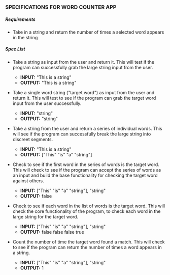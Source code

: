 ### SPECIFICATIONS FOR WORD COUNTER APP

##### Requirements
* Take in a string and return the number of times a selected word appears in the string

##### Spec List

* Take a string as input from the user and return it. This will test if the program can successfully grab the large string input from the user.
    * **INPUT:** "This is a string"
    * **OUTPUT:** "This is a string"


* Take a single word string ("target word") as input from the user and return it. This will test to see if the program can grab the target word input from the user successfully.
    * **INPUT:** "string"
    * **OUTPUT:** "string"


* Take a string from the user and return a series of individual words. This will see if the program can successfully break the large string into discreet segments.
    * **INPUT:** "This is a string"
    * **OUTPUT:** ["This" "is" "a" "string"]


* Check to see if the first word in the series of words is the target word. This will check to see if the program can accept the series of words as an input and build the base functionality for checking the target word against others.
    * **INPUT:** ["This" "is" "a" "string"], "string"
    * **OUTPUT:** false


* Check to see if each word in the list of words is the target word. This will check the core functionality of the program, to check each word in the large string for the target word.
    * **INPUT:** ["This" "is" "a" "string"], "string"
    * **OUTPUT:** false false false true


* Count the number of time the target word found a match. This will check to see if the program can return the number of times a word appears in a string.
    * **INPUT:** ["This" "is" "a" "string"], "string"
    * **OUTPUT:** 1
